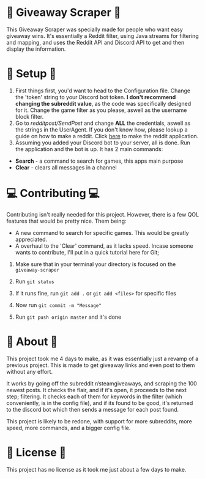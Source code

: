 # 🎁 Giveaway Scraper 🎁
 This Giveaway Scraper was specially made for people who want easy giveaway wins. It's essentially a Reddit filter, using Java streams for filtering and mapping, and uses the Reddit API and Discord API to get and then display the information. 
 # 📝 Setup 📝
  1. First things first, you'd want to head to the Configuration file. Change the 'token' string to your Discord bot token. **I don't recommend changing the subreddit value**, as the code was specifically designed for it. Change the game filter as you please, aswell as the username block filter. 
  2. Go to *redditpost/SendPost* and change **ALL** the credentials, aswell as the strings in the UserAgent. If you don't know how, please lookup a guide on how to make a reddit. Click [here](https://ssl.reddit.com/prefs/apps/) to make the reddit application. 
  3. Assuming you added your Discord bot to your server, all is done. Run the application and the bot is up. 
  It has 2 main commands: 
  - **Search** - a command to search for games, this apps main purpose 
  - **Clear** - clears all messages in a channel 
  # 💻 Contributing 💻 
  Contributing isn't really needed for this project. However, there is a few QOL features that would be pretty nice. Them being: 
  - A new command to search for specific games. This would be greatly appreciated. 
  - A overhaul to the 'Clear' command, as it lacks speed. 
  Incase someone wants to contribute, I'll put in a quick tutorial here for Git;
   1. Make sure that in your terminal your directory is focused on the `giveaway-scraper` 
   2. Run ```git status``` 
   3. If it runs fine, run ```git add .``` or ```git add <files>``` for specific files 
   4. Now run ```git commit -m "Message"``` 
   
   5. Run ```git push origin master``` and it's done

   # 🚀 About  🚀
This project took me 4 days to make, as it was essentially just a revamp of a previous project. This is made to get giveaway links and even post to them without any effort.

It works by going off the subreddit r/steamgiveaways, and scraping the 100 newest posts. It checks the flair, and if it's open, it proceeds to the next step; filtering. It checks each of them for keywords in the filter (which conveniently, is in the config file), and if its found to be good, it's returned to the discord bot which then sends a message for each post found.

This project is likely to be redone, with support for more subreddits, more speed, more commands, and a bigger config file.

   # 📄 License 📄 
   This project has no license as it took me just about a few days to make.
